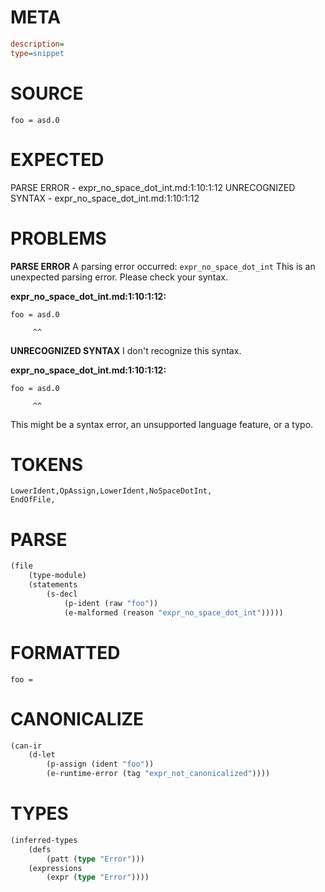 # META
~~~ini
description=
type=snippet
~~~
# SOURCE
~~~roc
foo = asd.0
~~~
# EXPECTED
PARSE ERROR - expr_no_space_dot_int.md:1:10:1:12
UNRECOGNIZED SYNTAX - expr_no_space_dot_int.md:1:10:1:12
# PROBLEMS
**PARSE ERROR**
A parsing error occurred: `expr_no_space_dot_int`
This is an unexpected parsing error. Please check your syntax.

**expr_no_space_dot_int.md:1:10:1:12:**
```roc
foo = asd.0
```
         ^^


**UNRECOGNIZED SYNTAX**
I don't recognize this syntax.

**expr_no_space_dot_int.md:1:10:1:12:**
```roc
foo = asd.0
```
         ^^

This might be a syntax error, an unsupported language feature, or a typo.

# TOKENS
~~~zig
LowerIdent,OpAssign,LowerIdent,NoSpaceDotInt,
EndOfFile,
~~~
# PARSE
~~~clojure
(file
	(type-module)
	(statements
		(s-decl
			(p-ident (raw "foo"))
			(e-malformed (reason "expr_no_space_dot_int")))))
~~~
# FORMATTED
~~~roc
foo = 
~~~
# CANONICALIZE
~~~clojure
(can-ir
	(d-let
		(p-assign (ident "foo"))
		(e-runtime-error (tag "expr_not_canonicalized"))))
~~~
# TYPES
~~~clojure
(inferred-types
	(defs
		(patt (type "Error")))
	(expressions
		(expr (type "Error"))))
~~~
